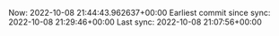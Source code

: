 Now: 2022-10-08 21:44:43.962637+00:00 Earliest commit since sync: 2022-10-08 21:29:46+00:00 Last sync: 2022-10-08 21:07:56+00:00
